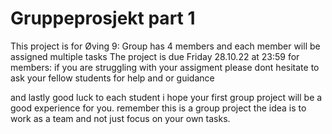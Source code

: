 # Gruppeprosjekt part 1
This project is for Øving 9: 
Group has 4 members and each member will be assigned multiple tasks
The project is due Friday 28.10.22 at 23:59
for members: if you are struggling with your assigment please dont hesitate to ask your fellow students for help and or guidance 

and lastly good luck to each student i hope your first group project will be a good experience for you. remember this is a group project the idea is to work as a team and not just focus on your own tasks. 
